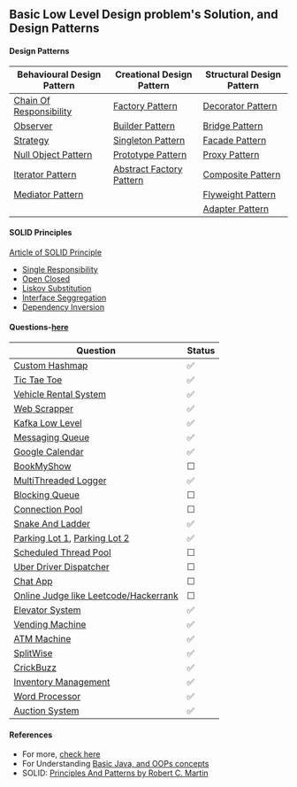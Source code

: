 ## Basic Low Level Design problem's Solution, and Design Patterns

#### Design Patterns

 | Behavioural Design Pattern | Creational Design Pattern | Structural Design Pattern |
 | --- | --- | --- |
 | [Chain Of Responsibility](./Behavioral_Desing_pattern/ChainOfResponsibility) | [Factory Pattern](./creational_Desing_pattern/factory) | [Decorator Pattern](./Structural_Desing_pattern/Decorator) |
 | [Observer](./Behavioral_Desing_pattern/Observer) | [Builder Pattern](./creational_Desing_pattern/Builder) | [Bridge Pattern](./Structural_Desing_pattern/Bridge) |
 | [Strategy](./Behavioral_Desing_pattern/Strategy) | [Singleton Pattern](./creational_Desing_pattern/Singleton) | [Facade Pattern](./Structural_Desing_pattern/Facade) |
 | [Null Object Pattern](./Behavioral_Desing_pattern/NullObjectPattern) | [Prototype Pattern](./creational_Desing_pattern/Prototype) | [Proxy Pattern](./Structural_Desing_pattern/Proxy) |
 | [Iterator Pattern](./Behavioral_Desing_pattern/Iterator/) | [Abstract Factory Pattern](./creational_Desing_pattern/AbstractFactory) | [Composite Pattern](./Structural_Desing_pattern/Composite/) |
 | [Mediator Pattern](./Behavioral_Desing_pattern/Mediator/) |  | [Flyweight Pattern](./Structural_Desing_pattern/Flyweight/) |
 |  |  | [Adapter Pattern](./Structural_Desing_pattern/Adapter/) |

#### SOLID Principles  
[Article of SOLID Principle](https://swapnilagarwal2001.medium.com/solid-principles-understanding-1ae5b4fc1efa) 
- [Single Responsibility](./SOLID_PRINCIPALS/Single_Responsibility)
- [Open Closed](./SOLID_PRINCIPALS/Open_Closed)
- [Liskov Substitution](./SOLID_PRINCIPALS/Liskov_Substitution)
- [Interface Seggregation](./SOLID_PRINCIPALS/Interface_Seggregation)
- [Dependency Inversion](./SOLID_PRINCIPALS/Dependency_Inversion)


#### Questions-[here](./Questions)

  | Question | Status |
  | --- | --- |
  | [Custom Hashmap](./Questions/CustomHashmap) |  :white_check_mark: |
  | [Tic Tae Toe](./Questions/TicTaeToe) |  :white_check_mark: |
  | [Vehicle Rental System](./Questions/VehicleRentalSystem) | :white_check_mark: |
  | [Web Scrapper](./Questions/WebScrapper) | :white_check_mark: |
  | [Kafka Low Level](./Questions/Kafka) | :white_check_mark: |
  | [Messaging Queue](./Questions/MessageQueue) | :white_check_mark: |
  | [Google Calendar](./Questions/Google_Calendar) | :white_check_mark: |
  | [BookMyShow](./Questions/BookMy_Show/) | &#9744; |
  | [MultiThreaded Logger](./Questions/MultiThreadedLogger) | :white_check_mark: |
  | [Blocking Queue](./Questions/BlockingQueue) | &#9744; |
  | [Connection Pool](./Questions/ConnectionPool) | &#9744; |
  | [Snake And Ladder](./Questions/SnakeAndLadder) | :white_check_mark: |
  | [Parking Lot 1](./Questions/ParkingLots/ParkingLot1/), [Parking Lot 2](./Questions/ParkingLots/ParkingLot2/) | :white_check_mark: |
  | [Scheduled Thread Pool](./Questions/Scheduled_ThreadPool) | &#9744; |
  | [Uber Driver Dispatcher](./Questions/Uber_Driver_Dispatcher) | &#9744; |
  | [Chat App](./Questions/Chat_App) | &#9744; |
  | [Online Judge like Leetcode/Hackerrank](./Questions/Online_Judge) | &#9744; |
  | [Elevator System](./Questions/ElevatorSystem/) | :white_check_mark: |
  | [Vending Machine](./Questions/VendingMachine/) | :white_check_mark: |
  | [ATM Machine](./Questions/ATM_Machine/) | :white_check_mark: |
  | [SplitWise](./Questions/SplitWise/) | :white_check_mark: |
  | [CrickBuzz](./Questions/CircBuzz/) | :white_check_mark: |
  | [Inventory Management](./Questions/Inventory_Management/) | :white_check_mark: |
  | [Word Processor](./Questions/Word_Processor/) | :white_check_mark: |
  | [Auction System](./Questions/Auction_System/) | :white_check_mark: |

#### References
- For more, [check here](https://github.com/prasadgujar/low-level-design-primer/blob/master/README.md)
- For Understanding [Basic Java, and OOPs concepts](https://github.com/code123-tech/Basics_Java_With_OOP_Concepts) 
- SOLID: [Principles And Patterns by Robert C. Martin](https://web.archive.org/web/20150906155800/http://www.objectmentor.com/resources/articles/Principles_and_Patterns.pdf)


